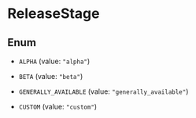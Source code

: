 

# ReleaseStage

## Enum


* `ALPHA` (value: `"alpha"`)

* `BETA` (value: `"beta"`)

* `GENERALLY_AVAILABLE` (value: `"generally_available"`)

* `CUSTOM` (value: `"custom"`)



